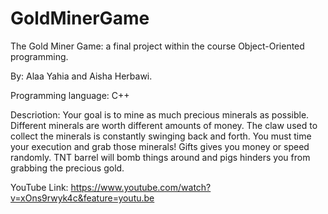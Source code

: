 # GoldMinerGame
The Gold Miner Game: a final project within the course Object-Oriented programming.

By: Alaa Yahia and Aisha Herbawi.

Programming language: C++

Descriotion:
Your goal is to mine as much precious minerals as possible. Different minerals are worth different amounts of money. The claw used to collect the minerals is constantly swinging back and forth. You must time your execution and grab those minerals!
Gifts gives you money or speed randomly.
TNT barrel will bomb things around and pigs hinders you from grabbing the precious gold.

YouTube Link: https://www.youtube.com/watch?v=xOns9rwyk4c&feature=youtu.be 


